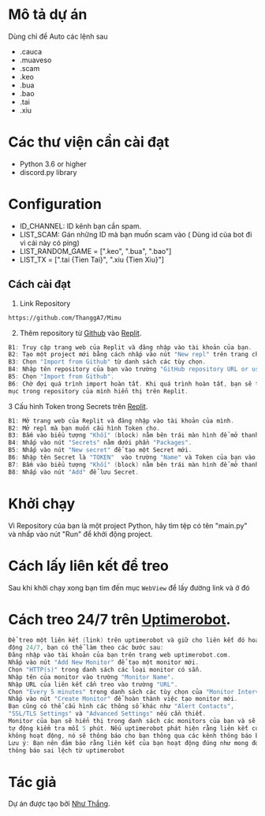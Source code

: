 # Mô tả dự án

Dùng chỉ để Auto các lệnh sau
- .cauca
- .muaveso
- .scam
- .keo
- .bua
- .bao
- .tai
- .xiu
# Các thư viện cần cài đạt

- Python 3.6 or higher
- discord.py library
# Configuration
- ID_CHANNEL: ID kênh bạn cần spam.
- LIST_SCAM: Gán những ID mà bạn muốn scam vào ( Dùng id của bot đi vì cái này có ping)
-  LIST_RANDOM_GAME = [".keo", ".bua", ".bao"]
-  LIST_TX = [".tai {Tien Tai}", ".xiu {Tien Xiu}"]
## Cách cài đạt

1. Link Repository 
```bash
https://github.com/ThanggA7/Mimu
```
2. Thêm repository từ [Github](https://github.com/) vào [Replit](https://replit.com/~).
```h
B1: Truy cập trang web của Replit và đăng nhập vào tài khoản của bạn.
B2: Tạo một project mới bằng cách nhấp vào nút "New repl" trên trang chủ của Replit.
B3: Chọn "Import from Github" từ danh sách các tùy chọn.
B4: Nhập tên repository của bạn vào trường "GitHub repository URL or username/repo".
B5: Chọn "Import from Github".
B6: Chờ đợi quá trình import hoàn tất. Khi quá trình hoàn tất, bạn sẽ thấy các tệp và thư
mục trong repository của mình hiển thị trên Replit.
```
3 Cấu hình Token trong Secrets trên [Replit](https://replit.com/~).
```h
B1: Mở trang web của Replit và đăng nhập vào tài khoản của mình.
B2: Mở repl mà bạn muốn cấu hình Token cho.
B3: Bấm vào biểu tượng "Khối" (block) nằm bên trái màn hình để mở thanh công cụ.
B4: Nhấp vào nút "Secrets" nằm dưới phần "Packages".
B5: Nhấp vào nút "New secret" để tạo một Secret mới.
B6: Nhập tên Secret là "TOKEN"  vào trường "Name" và Token của bạn vào trường "Value".
B7: Bấm vào biểu tượng "Khối" (block) nằm bên trái màn hình để mở thanh công cụ.
B8: Nhấp vào nút "Add" để lưu Secret.
```
# Khởi chạy
Vì Repository của bạn là một project Python, hãy tìm tệp có tên "main.py" và nhấp vào nút "Run" để khởi động project.


# Cách lấy liên kết để treo
Sau khi khởi chạy xong bạn tìm đến mục `WebView` để lấy đường link và ở đó


# Cách treo 24/7 trên [Uptimerobot](https://uptimerobot.com/).
```h
Để treo một liên kết (link) trên uptimerobot và giữ cho liên kết đó hoạt
động 24/7, bạn có thể làm theo các bước sau:
Đăng nhập vào tài khoản của bạn trên trang web uptimerobot.com.
Nhấp vào nút "Add New Monitor" để tạo một monitor mới.
Chọn "HTTP(s)" trong danh sách các loại monitor có sẵn.
Nhập tên của monitor vào trường "Monitor Name".
Nhập URL của liên kết cần treo vào trường "URL".
Chọn "Every 5 minutes" trong danh sách các tùy chọn của "Monitor Interval".
Nhấp vào nút "Create Monitor" để hoàn thành việc tạo monitor mới.
Bạn cũng có thể cấu hình các thông số khác như "Alert Contacts",
"SSL/TLS Settings" và "Advanced Settings" nếu cần thiết.
Monitor của bạn sẽ hiển thị trong danh sách các monitors của bạn và sẽ được
tự động kiểm tra mỗi 5 phút. Nếu uptimerobot phát hiện rằng liên kết của bạn
không hoạt động, nó sẽ thông báo cho bạn thông qua các kênh thông báo bạn đã cấu hình.
Lưu ý: Bạn nên đảm bảo rằng liên kết của bạn hoạt động đúng như mong đợi để tránh nhận
thông báo sai lệch từ uptimerobot
```
# Tác giả

Dự án được tạo bởi [Như Thắng](https://www.facebook.com/nhuthanggg/).
